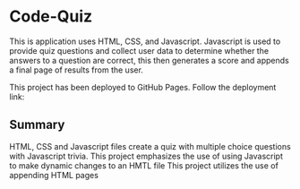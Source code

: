 # Code-Quiz

This is application uses HTML, CSS, and Javascript. Javascript is used to provide quiz questions and collect user data to determine whether the answers to a question are correct, this then generates a score and appends a final page of results from the user.

This project has been deployed to GitHub Pages. Follow the deployment link:

## Summary

HTML, CSS and Javascript files create a quiz with multiple choice questions with Javascript trivia.
This project emphasizes the use of using Javascript to make dynamic changes to an HMTL file
This project utilizes the use of appending HTML pages
